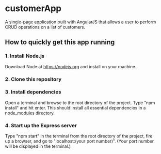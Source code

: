 # customerApp

A single-page application built with AngularJS that allows a user to perform
CRUD operations on a list of customers.

## How to quickly get this app running

### 1. Install Node.js

Download Node at <https://nodejs.org> and install on your machine.

### 2. Clone this repository

### 3. Install dependencies

Open a terminal and browse to the root directory of the project.  Type
"npm install" and hit enter.  This should install all essential dependencies
in a node_modules directory.

### 4. Start up the Express server

Type "npm start" in the terminal from the root directory of the project,
fire up a browser, and go to "localhost:(your port number)". (Your port number
will be displayed in the terminal.)
